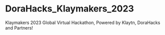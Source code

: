 # DoraHacks_Klaymakers_2023
Klaymakers 2023 Global Virtual Hackathon, Powered by Klaytn, DoraHacks and Partners!
